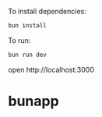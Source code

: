 To install dependencies:
```sh
bun install
```

To run:
```sh
bun run dev
```

open http://localhost:3000
# bunapp
